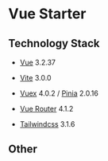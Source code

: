 # Vue Starter

## Technology Stack

- [Vue](https://v3.cn.vuejs.org/) 3.2.37

- [Vite](https://vitejs.dev/) 3.0.0

- [Vuex](https://vuex.vuejs.org/zh/) 4.0.2 / [Pinia](https://pinia.vuejs.org/) 2.0.16

- [Vue Router](https://router.vuejs.org/zh/) 4.1.2

- [Tailwindcss](https://tailwindcss.com/) 3.1.6

## Other

